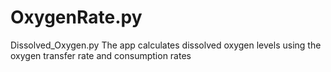 # OxygenRate.py
Dissolved_Oxygen.py The app calculates dissolved oxygen levels using the oxygen transfer rate and consumption rates 
